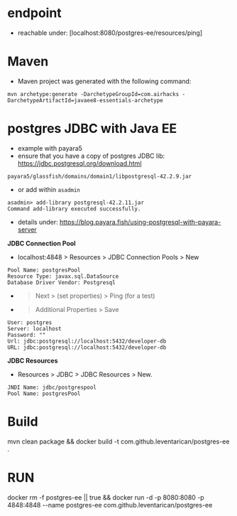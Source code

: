 
# endpoint
* reachable under: [localhost:8080/postgres-ee/resources/ping]

# Maven

* Maven project was generated with the following command: 
```
mvn archetype:generate -DarchetypeGroupId=com.airhacks -DarchetypeArtifactId=javaee8-essentials-archetype
```

# postgres JDBC with Java EE

* example with payara5
* ensure that you have a copy of postgres JDBC lib: https://jdbc.postgresql.org/download.html

```
payara5/glassfish/domains/domain1/libpostgresql-42.2.9.jar
```

* or add within `asadmin`

```
asadmin> add-library postgresql-42.2.11.jar
Command add-library executed successfully.
```

* details under: https://blog.payara.fish/using-postgresql-with-payara-server

__JDBC Connection Pool__
* localhost:4848 > Resources > JDBC Connection Pools > New

```
Pool Name: postgresPool
Resource Type: javax.sql.DataSource
Database Driver Vendor: Postgresql
```

* > Next > (set properties) > Ping (for a test)
* > Additional Properties > Save
```
User: postgres
Server: localhost
Password: ""
Url: jdbc:postgresql://localhost:5432/developer-db
URL: jdbc:postgresql://localhost:5432/developer-db
```
__JDBC Resources__
* Resources > JDBC > JDBC Resources > New.

```
JNDI Name: jdbc/postgrespool
Pool Name: postgresPool
```

# Build
mvn clean package && docker build -t com.github.leventarican/postgres-ee .

# RUN

docker rm -f postgres-ee || true && docker run -d -p 8080:8080 -p 4848:4848 --name postgres-ee com.github.leventarican/postgres-ee 
